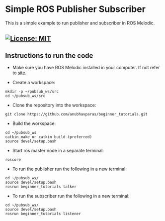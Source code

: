 # Simple ROS Publisher Subscriber
This is a simple example to run publisher and subscriber in ROS Melodic.

[![License: MIT](https://img.shields.io/badge/License-MIT-blue.svg)](https://opensource.org/licenses/MIT)
 ---

 ## Instructions to run the code
 - Make sure you have ROS Melodic installed in your computer. If not refer to [site](http://wiki.ros.org/melodic/Installation/Ubuntu).
 
 - Create a workspace:
 ```
 mkdir -p ~/pubsub_ws/src
 cd ~/pubsub_ws/src
 ```
 - Clone the repository into the workspace:
 ```
 git clone https://github.com/anubhavparas/beginner_tutorials.git
 ```
 - Build the workspace:
 ```
 cd ~/pubsub_ws
 catkin_make or catkin build (preferred)
 source devel/setup.bash
 ```

- Start ros master node in a separate terminal:
```
roscore
```

- To run the publisher run the following in a new terminal:
```
cd ~/pubsub_ws/
source devel/setup.bash
rosrun beginner_tutorials talker
```

- To run the subscriber run the following in a new terminal:
```
cd ~/pubsub_ws/
source devel/setup.bash
rosrun beginner_tutorials listener
```


